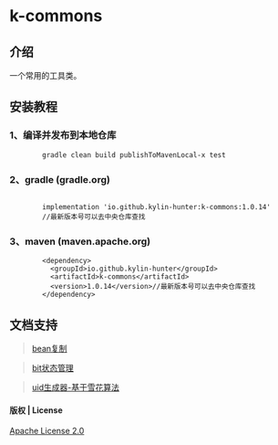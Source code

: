 # k-commons

## 介绍

一个常用的工具类。

## 安装教程

### 1、编译并发布到本地仓库

```
        gradle clean build publishToMavenLocal-x test
```

### 2、gradle (gradle.org)

```

        implementation 'io.github.kylin-hunter:k-commons:1.0.14'
        //最新版本号可以去中央仓库查找

```

### 3、maven (maven.apache.org)

```
        <dependency>
          <groupId>io.github.kylin-hunter</groupId>
          <artifactId>k-commons</artifactId>
          <version>1.0.14</version>//最新版本号可以去中央仓库查找
        </dependency>

```

## 文档支持

> [bean复制](doc/bean/BeanCopyUtils-zh.md) 

> [bit状态管理](doc/state/BitState-zh.md)

> [uid生成器-基于雪花算法](doc/uid/UidGenerator-zh.md)


#### 版权 | License

[Apache License 2.0](https://www.apache.org/licenses/LICENSE-2.0)
